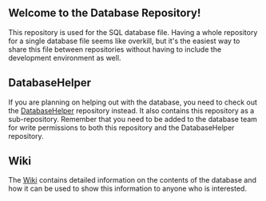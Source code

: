 ## Welcome to the Database Repository!
This repository is used for the SQL database file. Having a whole repository for a single database file seems like overkill, but it's the easiest way to share this file between repositories without having to include the development environment as well.

## DatabaseHelper
If you are planning on helping out with the database, you need to check out the [DatabaseHelper](https://github.com/ProDeoProductions/DatabaseHelper) repository instead. It also contains this repository as a sub-repository. Remember that you need to be added to the database team for write permissions to both this repository and the DatabaseHelper repository.

## Wiki
The [Wiki](https://github.com/ProDeoProductions/ProDeoDatabase/wiki) contains detailed information on the contents of the database and how it can be used to show this information to anyone who is interested. 
